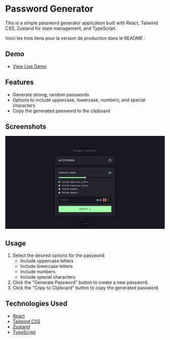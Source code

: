 # Password Generator

This is a simple password generator application built with React, Tailwind CSS, Zustand for state management, and TypeScript.

Voici les trois liens pour la version de production dans le README :

## Demo

- [View Live Demo](https://cda-react-password-generator-app.vercel.app/)

## Features

-   Generate strong, random passwords
-   Options to include uppercase, lowercase, numbers, and special characters
-   Copy the generated password to the clipboard

## Screenshots

![Screenshot of the Password Generator](./screencapture-cda-react-password-generator-app-vercel-app-2024-10-22-13_20_22.png)

## Usage

1. Select the desired options for the password:
    - Include uppercase letters
    - Include lowercase letters
    - Include numbers
    - Include special characters
2. Click the "Generate Password" button to create a new password.
3. Click the "Copy to Clipboard" button to copy the generated password.

## Technologies Used

-   [React](https://reactjs.org/)
-   [Tailwind CSS](https://tailwindcss.com/)
-   [Zustand](https://github.com/pmndrs/zustand)
-   [TypeScript](https://www.typescriptlang.org/)
